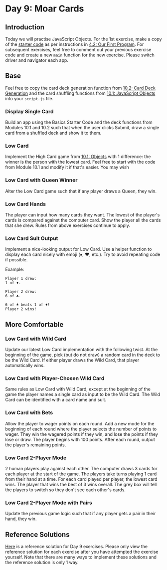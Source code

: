 # Day 9: Moar Cards

## Introduction

Today we will practise JavaScript Objects. For the 1st exercise, make a copy of the [starter code](https://github.com/rocketacademy/basics-starter-code) as per instructions in [4.2: Our First Program](../4-getting-started-with-code/4.2-our-first-program.md#setup). For subsequent exercises, feel free to comment out your previous exercise code and create a new `main` function for the new exercise. Please switch driver and navigator each app.

## Base

Feel free to copy the card deck generation function from [10.2: Card Deck Generation](../10-javascript-objects/10.2-card-deck-generation-with-loops.md#card-deck-generation-code) and the card shuffling functions from [10.1: JavaScript Objects](../10-javascript-objects/10.1-javascript-objects.md#card-shuffling) into your `script.js` file.

### Display Single Card

Build an app using the Basics Starter Code and the deck functions from Modules 10.1 and 10.2 such that when the user clicks Submit, draw a single card from a shuffled deck and show it to them.

### Low Card

Implement the High Card game from [10.1: Objects](../10-javascript-objects/10.1-javascript-objects.md#high-card) with 1 difference: the winner is the person with the lowest card. Feel free to start with the code from Module 10.1 and modify it if that's easier. You may wish

### Low Card with Queen Winner

Alter the Low Card game such that if any player draws a Queen, they win.

### Low Card Hands

The player can input how many cards they want. The lowest of the player's cards is compared against the computer card. Show the player all the cards that she drew. Rules from above exercises continue to apply.

### Low Card Suit Output

Implement a nice-looking output for Low Card. Use a helper function to display each card nicely with emoji (♠️, ♥️, etc.). Try to avoid repeating code if possible.

Example:

```
Player 1 drew:
1 of ♦️.

Player 2 drew:
6 of ♣️.

6 of ♣️ beats 1 of ♦!
Player 2 wins!
```

## More Comfortable

### **Low Card with Wild Card**

Update our latest Low Card implementation with the following twist. At the beginning of the game, pick (but do not draw) a random card in the deck to be the Wild Card. If either player draws the Wild Card, that player automatically wins.

### Low Card with Player-Chosen Wild Card

Same rules as Low Card with Wild Card, except at the beginning of the game the player names a single card as input to be the Wild Card. The Wild Card can be identified with a card name and suit.

### **Low Card with Bets**

Allow the player to wager points on each round. Add a new mode for the beginning of each round where the player selects the number of points to wager. They win the wagered points if they win, and lose the points if they lose or draw. The player begins with 100 points. After each round, output the player's remaining points.

### Low Card 2-Player Mode

2 human players play against each other. The computer draws 3 cards for each player at the start of the game. The players take turns playing 1 card from their hand at a time. For each card played per player, the lowest card wins. The player that wins the best of 3 wins overall. The grey box will tell the players to switch so they don't see each other's cards.

### Low Card 2-Player Mode with Pairs

Update the previous game logic such that if any player gets a pair in their hand, they win.

## Reference Solutions

[Here](https://github.com/rocketacademy/basics-starter-code/blob/day9/script.js) is a reference solution for Day 9 exercises. Please only view the reference solution for each exercise after you have attempted the exercise yourself. Note that there are many ways to implement these solutions and the reference solution is only 1 way.
